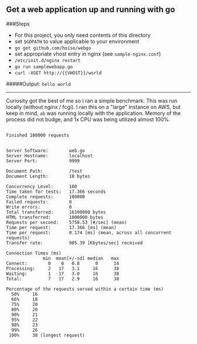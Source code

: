 ## Get a web application up and running with go

###Steps

- For this project, you only need contents of this directory
- set `$GOPATH` to value applicable to your environment
- `go get github.com/hoise/webgo`
- set appropriate vhost entry in nginx (see `sample-nginx.conf`)
- `/etc/init.d/nginx restart`
- `go run samplewebapp.go`
- `curl -XGET http://{{VHOST}}/world`

#####Output:  `hello world`

---

Curiosity got the best of me so I ran a simple benchmark.
This was run locally (without nginx / fcgi).  I ran this
on a "large" instance on AWS, but keep in mind, `ab` was
running locally with the application.  Memory of the process
did not budge, and 1x CPU was being utilized almost 100%.

<pre><code>
Finished 100000 requests


Server Software:        web.go
Server Hostname:        localhost
Server Port:            9999

Document Path:          /test
Document Length:        10 bytes

Concurrency Level:      100
Time taken for tests:   17.366 seconds
Complete requests:      100000
Failed requests:        0
Write errors:           0
Total transferred:      16100000 bytes
HTML transferred:       1000000 bytes
Requests per second:    5758.53 [#/sec] (mean)
Time per request:       17.366 [ms] (mean)
Time per request:       0.174 [ms] (mean, across all concurrent requests)
Transfer rate:          905.39 [Kbytes/sec] received

Connection Times (ms)
              min  mean[+/-sd] median   max
Connect:        0    0   0.8      0      14
Processing:     2   17   3.1     16      38
Waiting:        1   17   3.0     16      38
Total:          7   17   2.9     16      38

Percentage of the requests served within a certain time (ms)
  50%     16
  66%     18
  75%     20
  80%     20
  90%     21
  95%     22
  98%     23
  99%     26
 100%     38 (longest request)

</code></pre>
